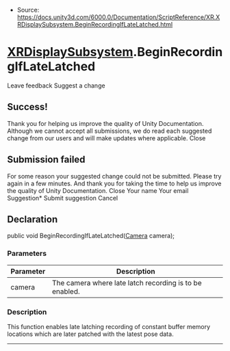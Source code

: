 * Source: https://docs.unity3d.com/6000.0/Documentation/ScriptReference/XR.XRDisplaySubsystem.BeginRecordingIfLateLatched.html

#  [XRDisplaySubsystem](https://docs.unity3d.com/6000.0/Documentation/ScriptReference/XR.XRDisplaySubsystem.html).BeginRecordingIfLateLatched
Leave feedback
Suggest a change
## Success!
Thank you for helping us improve the quality of Unity Documentation. Although we cannot accept all submissions, we do read each suggested change from our users and will make updates where applicable.
Close
## Submission failed
For some reason your suggested change could not be submitted. Please <a>try again</a> in a few minutes. And thank you for taking the time to help us improve the quality of Unity Documentation.
Close
Your name Your email Suggestion* Submit suggestion
Cancel
## Declaration
public void BeginRecordingIfLateLatched([Camera](https://docs.unity3d.com/6000.0/Documentation/ScriptReference/Camera.html) camera); 
### Parameters
Parameter | Description  
---|---  
camera | The camera where late latch recording is to be enabled.  
### Description
This function enables late latching recording of constant buffer memory locations which are later patched with the latest pose data.
* * *
